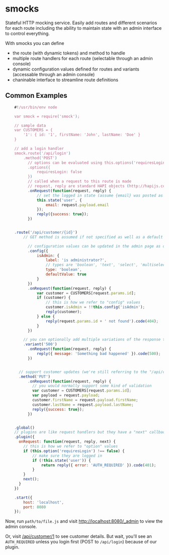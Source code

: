 smocks
=======================

Stateful HTTP mocking service.  Easily add routes and different scenarios for each route including the ability to maintain state with an admin interface to control everything.

With smocks you can define

* the route (with dynamic tokens) and method to handle
* multiple route handlers for each route (selectable through an admin console)
* dynamic configuration values defined for routes and variants (accessable through an admin console)
* chaninable interface to streamline route definitions

Common Examples
-----------------------
````javascript
    #!/usr/bin/env node

    var smock = require('smock');

    // sample data
    var CUSTOMERS = {
        '1': { id: '1', firstName: 'John', lastName: 'Doe' }
    }

    // add a login handler
    smock.route('/api/login')
        .method('POST')
          // options can be evaluated using this.options('requiresLogin') - we'll see how this is used later with the plugins
          .options({
              requiresLogin: false
          })
          // called when a request to this route is made
          // request, reply are standard HAPI objects (http://hapijs.com/api#route-handler)
          .onRequest(function(request, reply) {
              // set the logged in state (assume {email} was posted as JSON in request body)
              this.state('user', {
                  email: request.payload.email
              });
              reply({success: true});
          })


    .route('/api/customer/{id}')
        // GET method is assumed if not specified as well as a default "variant"

          // configuration values can be updated in the admin page as opposed to option values (see above) which can not
          .config({
              isAdmin: {
                  label: 'is administrator?',
                  // types are 'boolean', 'text', 'select', 'multiselect'
                  type: 'boolean',
                  defaultValue: true
              }
          })
          .onRequest(function(request, reply) {
              var customer = CUSTOMERS[request.params.id];
              if (customer) {
                  // this is how we refer to "config" values
                  customer.isAdmin = !!this.config('isAdmin');
                  reply(customer);
              } else {
                  reply(request.params.id + ' not found').code(404);
              }
          })

        // you can optionally add multiple variations of the response that can be selected through the admin panel
        .variant('500')
          .onRequest(function(request, reply) {
              reply({ message: 'Something bad happened' }).code(500);
          })


      // support customer updates (we're still referring to the "/api/customer/{id}" route)
      .method('PUT')
          .onRequest(function(request, reply) {
            // you would normally support some kind of validation
            var customer = CUSTOMERS[request.params.id];
            var payload = request.payload;
            customer.firstName = request.payload.firstName;
            customer.lastName = request.payload.lastName;
            reply({success: true});
          })


    .global()
    // plugins are like request handlers but they have a "next" callback to continue execution of the later plugins.  A plugin can also reply and not call next if it chooses to intercept the request
    .plugin({
      onRequest: function(request, reply, next) {
        // this is how we refer to "option" values
        if (this.option('requiresLogin') !== false) {
            // make sure they are logged in
            if (!this.state('user')) {
                return reply({ error: 'AUTH_REQUIRED' }).code(401);
            }
        }
        next();
      }
    })

    .start({
        host: 'localhost',
        port: 8080
    });
````

Now, run ```path/to/file.js``` and visit [http://localhost:8080/_admin](http://localhost:8080/_admin) to view the admin console.

Or, visit [/api/customer/1](/api/customer/1) to see customer details.  But wait, you'll see an ```AUTH_REQUIRED``` unless you login first (POST to ```/api/login```) because of our plugin.
